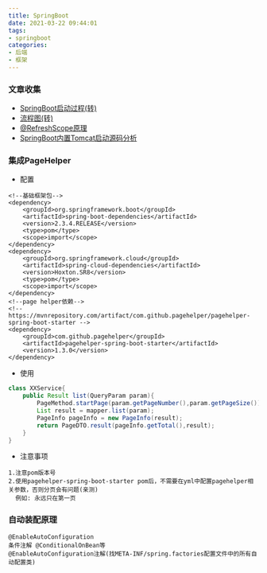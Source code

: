 ```yaml
---
title: SpringBoot
date: 2021-03-22 09:44:01
tags:
- springboot
categories:
- 后端
- 框架
---
```


### 文章收集
- [SpringBoot启动过程(转)](https://www.jianshu.com/p/603d125f21b3)
- [流程图(转)](https://www.processon.com/view/link/59812124e4b0de2518b32b6e)
- [@RefreshScope原理](https://blog.csdn.net/youanyyou/article/details/103562907)
- [SpringBoot内置Tomcat启动源码分析](https://www.cnblogs.com/sword-successful/p/11383723.html)

### 集成PageHelper
- 配置
```pom
<!--基础框架包-->
<dependency>
    <groupId>org.springframework.boot</groupId>
    <artifactId>spring-boot-dependencies</artifactId>
    <version>2.3.4.RELEASE</version>
    <type>pom</type>
    <scope>import</scope>
</dependency>
<dependency>
    <groupId>org.springframework.cloud</groupId>
    <artifactId>spring-cloud-dependencies</artifactId>
    <version>Hoxton.SR8</version>
    <type>pom</type>
    <scope>import</scope>
</dependency>
<!--page helper依赖-->
<!-- https://mvnrepository.com/artifact/com.github.pagehelper/pagehelper-spring-boot-starter -->
<dependency>
    <groupId>com.github.pagehelper</groupId>
    <artifactId>pagehelper-spring-boot-starter</artifactId>
    <version>1.3.0</version>
</dependency>
```

- 使用
```java
class XXService{
    public Result list(QueryParam param){
        PageMethod.startPage(param.getPageNumber(),param.getPageSize());
        List result = mapper.list(param);
        PageInfo pageInfo = new PageInfo(result);
        return PageDTO.result(pageInfo.getTotal(),result);
    }
}
```

- 注意事项

```textmate
1.注意pom版本号
2.使用pagehelper-spring-boot-starter pom后，不需要在yml中配置pagehelper相关参数，否则分页会有问题(亲测)
  例如: 永远只在第一页
```

### 自动装配原理
```textmate
@EnableAutoConfiguration
条件注解 @ConditionalOnBean等
@EnableAutoConfiguration注解(找META-INF/spring.factories配置文件中的所有自动配置类)
```
